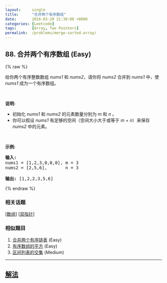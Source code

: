 ```yaml
---
layout:     single
title:      "合并两个有序数组"
date:       2016-03-29 21:30:00 +0800
categories: [Leetcode]
tags:       [Array, Two Pointers]
permalink:  /problems/merge-sorted-array/
---
```


## 88. 合并两个有序数组 (Easy)

{% raw %}

<p>给你两个有序整数数组&nbsp;<em>nums1 </em>和 <em>nums2</em>，请你将 <em>nums2 </em>合并到&nbsp;<em>nums1&nbsp;</em>中<em>，</em>使 <em>nums1 </em>成为一个有序数组。</p>

<p>&nbsp;</p>

<p><strong>说明:</strong></p>

<ul>
	<li>初始化&nbsp;<em>nums1</em> 和 <em>nums2</em> 的元素数量分别为&nbsp;<em>m</em> 和 <em>n </em>。</li>
	<li>你可以假设&nbsp;<em>nums1&nbsp;</em>有足够的空间（空间大小大于或等于&nbsp;<em>m + n</em>）来保存 <em>nums2</em> 中的元素。</li>
</ul>

<p>&nbsp;</p>

<p><strong>示例:</strong></p>

<pre><strong>输入:</strong>
nums1 = [1,2,3,0,0,0], m = 3
nums2 = [2,5,6],       n = 3

<strong>输出:</strong>&nbsp;[1,2,2,3,5,6]</pre>

{% endraw %}

### 相关话题
  [[数组](https://github.com/openset/leetcode/tree/master/tag/array/README.md)]
  [[双指针](https://github.com/openset/leetcode/tree/master/tag/two-pointers/README.md)]

### 相似题目
  1. [合并两个有序链表](/problems/merge-two-sorted-lists) (Easy)
  1. [有序数组的平方](/problems/squares-of-a-sorted-array) (Easy)
  1. [区间列表的交集](/problems/interval-list-intersections) (Medium)

---

## [解法](https://github.com/openset/leetcode/tree/master/problems/merge-sorted-array)
